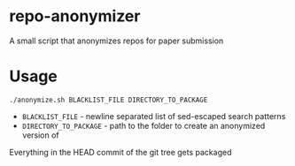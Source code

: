 # repo-anonymizer
A small script that anonymizes repos for paper submission

# Usage

    ./anonymize.sh BLACKLIST_FILE DIRECTORY_TO_PACKAGE

- `BLACKLIST_FILE` - newline separated list of sed-escaped search patterns
- `DIRECTORY_TO_PACKAGE` - path to the folder to create an anonymized version of

Everything in the HEAD commit of the git tree gets packaged
